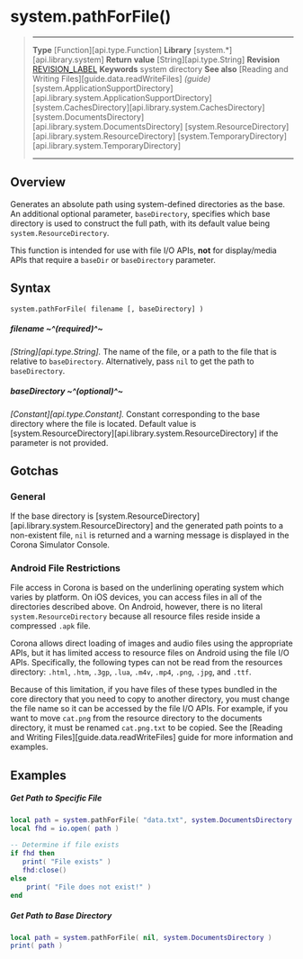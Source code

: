 # system.pathForFile()

> --------------------- ------------------------------------------------------------------------------------------
> __Type__              [Function][api.type.Function]
> __Library__           [system.*][api.library.system]
> __Return value__      [String][api.type.String]
> __Revision__          [REVISION_LABEL](REVISION_URL)
> __Keywords__          system directory
> __See also__          [Reading and Writing Files][guide.data.readWriteFiles] _(guide)_
>						[system.ApplicationSupportDirectory][api.library.system.ApplicationSupportDirectory]
>						[system.CachesDirectory][api.library.system.CachesDirectory]
>						[system.DocumentsDirectory][api.library.system.DocumentsDirectory]
>						[system.ResourceDirectory][api.library.system.ResourceDirectory]
>						[system.TemporaryDirectory][api.library.system.TemporaryDirectory]
> --------------------- ------------------------------------------------------------------------------------------


## Overview

Generates an absolute path using system-defined directories as the base. An additional optional parameter, `baseDirectory`, specifies which base directory is used to construct the full path, with its default value being `system.ResourceDirectory`.

This function is intended for use with file I/O APIs, __not__ for display/media APIs that require a `baseDir` or `baseDirectory` parameter.


## Syntax

	system.pathForFile( filename [, baseDirectory] )

##### filename ~^(required)^~
_[String][api.type.String]._ The name of the file, or a path to the file that is relative to `baseDirectory`. Alternatively, pass `nil` to get the path to `baseDirectory`.

##### baseDirectory ~^(optional)^~
_[Constant][api.type.Constant]._ Constant corresponding to the base directory where the file is located. Default value is [system.ResourceDirectory][api.library.system.ResourceDirectory] if the parameter is not provided.


## Gotchas

### General

If the base directory is [system.ResourceDirectory][api.library.system.ResourceDirectory] and the generated path points to a <nobr>non-existent</nobr> file, `nil` is returned and a warning message is displayed in the Corona Simulator Console.

### Android File Restrictions

File access in Corona is based on the underlining operating system which varies by platform. On iOS devices, you can access files in all of the directories described above. On Android, however, there is no literal `system.ResourceDirectory` because all resource files reside inside a compressed `.apk` file.

Corona allows direct loading of images and audio files using the appropriate APIs, but it has limited access to resource files on Android using the file I/O APIs. Specifically, the following types can not be read from the resources directory: `.html`, `.htm`, `.3gp`, `.lua`, `.m4v`, `.mp4`, `.png`, `.jpg`, and `.ttf`.

Because of this limitation, if you have files of these types bundled in the core directory that you need to copy to another directory, you must change the file name so it can be accessed by the file I/O APIs. For example, if you want to move `cat.png` from the resource directory to the documents directory, it must be renamed `cat.png.txt` to be copied. See the [Reading and Writing Files][guide.data.readWriteFiles] guide for more information and examples.


## Examples

##### Get Path to Specific File

``````lua
local path = system.pathForFile( "data.txt", system.DocumentsDirectory )
local fhd = io.open( path )
 
-- Determine if file exists
if fhd then
   print( "File exists" )
   fhd:close()
else
    print( "File does not exist!" )
end
``````

##### Get Path to Base Directory

``````lua
local path = system.pathForFile( nil, system.DocumentsDirectory )
print( path )
``````
